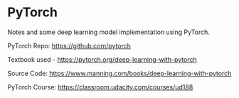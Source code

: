 # PyTorch
Notes and some deep learning model implementation using PyTorch.

PyTorch Repo: https://github.com/pytorch

Textbook used - https://pytorch.org/deep-learning-with-pytorch

Source Code: https://www.manning.com/books/deep-learning-with-pytorch

PyTorch Course: https://classroom.udacity.com/courses/ud188
